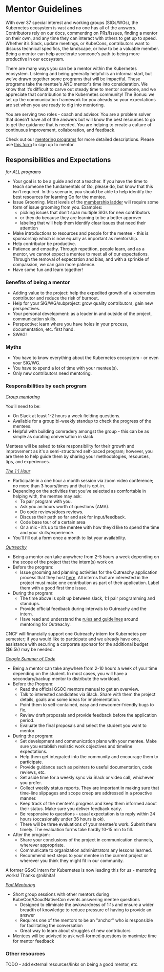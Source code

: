 Mentor Guidelines
=======

With over 37 special interest and working groups (SIGs/WGs), the Kubernetes ecosystem is vast and no one has all of the answers. Contributors rely on our docs, commenting on PRs/Issues, finding a mentor on their own, and any time they can interact with others to get up to speed. Whether it’s Slack, update meetings, or KubeCons, contributors want to discuss technical specifics, the landscape, or how to be a valuable member. Being a mentor can help accelerate someone's path to being more productive in our ecosystem.

There are many ways you can be a mentor within the Kubernetes ecosystem. Listening and being generally helpful is an informal start, but we’ve drawn together some programs that will be impactful. These programs take the mentee's AND mentor's time into consideration. We know that it’s difficult to carve out steady time to mentor someone, and we appreciate that contribution to the Kubernetes community! The Bonus: we set up the communication framework for you already so your expectations are set when you are ready to dig into mentoring.

You are serving two roles - coach and advisor. You are a problem solver that doesn’t have all of the answers but will know the best resources to go to get the guidance that is needed. You are helping to create a culture of continuous improvement, collaboration, and feedback.

Check out our [mentoring programs](README.md) for more detailed descriptions. Please use [this form](https://goo.gl/forms/Y4MH6NGHe6OU5cZC3) to sign up to mentor.

## Responsibilities and Expectations
*for ALL programs*
* Your goal is to be a guide and not a teacher. If you have the time to teach someone the fundamentals of Go, please do, but know that this isn’t required. In this scenario, you should be able to help identify the best resources for learning Go for the mentee. 
* Issue Grooming. Most levels of the [membership ladder](/community-membership.md) will require some form of issue grooming from you. Examples:
  * picking issues that don’t span multiple SIGs for new contributors
  * or they do because they are learning to be a better approver
  * labeling that will help them identify clear issues that need their attention
* Make introductions to resources and people for the mentee - this is sponsorship which is now equally as important as mentorship.
* Help contributor be productive.
* Patience and empathy.  Through repetition, people learn, and as a mentor, we cannot expect a mentee to meet all of our expectations.  Through the removal of expectation and bias, and with a sprinkle of compassion, we can gain more patience.
* Have some fun and learn together!

### Benefits of being a mentor
* Adding value to the project: help the expedited growth of a kubernetes contributor and reduce the risk of burnout.
* Help for your SIG/WG/subproject: grow quality contributors, gain new perspectives.
* Your personal development: as a leader in and outside of the project, communication skills.
* Perspective: learn where you have holes in your process, documentation, etc. first hand.
* SWAG!

### Myths
* You have to know everything about the Kubernetes ecosystem - or even your SIG/WG.
* You have to spend a lot of time with your mentee(s).
* Only new contributors need mentoring.

### Responsibilities by each program
*[Group mentoring](group-mentoring.md)*

You’ll need to be:
*  On Slack at least 1-2 hours a week fielding questions.
*  Available for a group bi-weekly standup to check the progress of the mentees. 
*  Helpful with building comradery amongst the group - this can be as simple as curating conversation in slack.

Mentees will be asked to take responsibility for their growth and improvement as it's a semi-structured self-paced program; however, you are there to help guide them by sharing your methodologies, resources, tips, and experiences.

*[The 1:1 Hour](the1-on-1hour.md)*
* Participate in a one hour a month session via zoom video conference; no more than 3 hours/times and that is opt-in.
* Depending on the activities that you’ve selected as comfortable in helping with, the mentee may ask:
  * To pair program with you.
  * Ask you an hours worth of questions (AMA). 
  * Do code reviews/docs reviews.
  * Discuss their path so far and ask for input/feedback.
  * Code base tour of a certain area
  * Or a mix - it’s up to the mentee with how they’d like to spend the time and your skills/experience.
* You'll fill out a form once a month to list your availability.

*[Outreachy](https://www.outreachy.org)*
* Being a mentor can take anywhere from 2-5 hours a week depending on the scope of the project that the intern(s) work on. 
* Before the program:
  * Issue grooming and planning activities for the Outreachy application process that they host [here](https://www.outreachy.org/apply/). All interns that are interested in the project must make one contribution as part of their application. Label them with a good first time issue.
* During the program:
  * The time above is split up between slack, 1:1 pair programming and standups.
  * Provide official feedback during intervals to Outreachy and the intern.
  * Have read and understand the [rules and guidelines](https://www.outreachy.org/mentor/) around mentoring for Outreachy.

CNCF will financially support one Outreachy intern for Kubernetes per semester; if you would like to participate and we already have one, assistance with securing a corporate sponsor for the additional budget ($6.5k) may be needed.

*[Google Summer of Code](google-summer-of-code.md)*
* Being a mentor can take anywhere from 2-10 hours a week of your time depending on the student. In most cases, you will have a secondary/backup mentor to distribute the workload.
* Before the Program:
  * Read the official GSOC mentors manual to get an overview.
  * Talk to interested candidates via Slack. Share with them the project details, goals and some ideas for implementation.
  * Point them to self-contained, easy and newcomer-friendly bugs to fix.
  * Review draft proposals and provide feedback before the application period.
  * Evaluate the final proposals and select the student you want to mentor.
* During the program:
  * Set development and communication plans with your mentee. Make sure you establish realistic work objectives and timeline expectations.
  * Help them get integrated into the community and encourage them to participate.
  * Provide guidance such as pointers to useful documentation, code reviews, etc.
  * Set aside time for a weekly sync via Slack or video call, whichever you prefer.
  * Collect weekly status reports. They are important in making sure that time-line slippages and scope creep are addressed in a proactive manner.
  * Keep track of the mentee's progress and keep them informed about their status. Make sure you deliver feedback early.
  * Be responsive to questions - usual expectation is to reply within 24 hours (occasionally under 36 hours is ok).
  * There will be three evaluations of your mentee's work. Submit them timely. The evaluation forms take hardly 10-15 min to fill.
* After the program:
  * Share your conclusions of the project in communication channels, wherever appropriate.
  * Communicate to organization administrators any lessons learned.
  * Recommend next steps to your mentee in the current project or wherever you think they might fit in our community.

A former GSoC intern for Kubernetes is now leading this for us - mentoring works! Thanks @nikhita!

*[Pod Mentoring](mentoring-events.md)*
* Short group sessions with other mentors during KubeCon/CloudNativeCon events answering mentee questions
  * Designed to eliminate the awkwardness of 1:1s and ensure a wider breadth of knowledge to reduce pressure of having to provide an answer
  * Requires one of the mentors to be an "anchor" who is responsible for facilitating the conversation
  * Great way to learn about struggles of new contributors
* Mentees will be advised to ask well-formed questions to maximize time for mentor feedback

### Other resources
TODO - add external resources/links on being a good mentor, etc.
